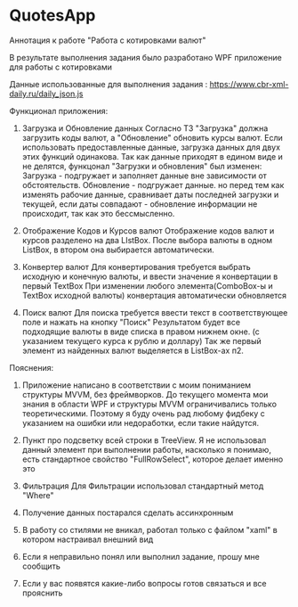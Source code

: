 # QuotesApp
Аннотация к работе "Работа с котировками валют"

В результате выполнения задания было разработано WPF приложение для работы с котировками

Данные использованные для выполнения задания : https://www.cbr-xml-daily.ru/daily_json.js

Функционал приложения:
1. Загрузка и Обновление данных
	Согласно ТЗ "Загрузка" должна загрузить коды валют, а "Обновление" обновить курсы валют.
	Если использовать предоставленные данные, загрузка данных для двух этих функций одинакова.
	Так как данные приходят в едином виде и не делятся, функцонал "Загрузки и обновления" был изменен:
		Загрузка - подгружает и заполняет данные вне зависимости от обстоятельств.
		Обновление - подгружает данные. но перед тем как изменять рабочие данные, сравнивает даты последней загрузки и текущей,
					если даты совпадают - обновление информации не происходит, так как это бессмысленно.

2. Отображение Кодов и Курсов валют
	Отображение кодов валют и курсов разделено на два LIstBox.
	После выбора валюты в одном ListBox, в втором она выбирается автоматически.

3. Конвертер валют
	Для конвертирования требуется выбрать исходную и конечную валюты, и ввести значение я конвертации в первый TextBox
	При изменении любого элемента(ComboBox-ы и TextBox исходной валюты) конвертация автоматически обновляется

4. Поиск валют
	Для поиска требуется ввести текст в соответствующее поле и нажать на кнопку "Поиск"
	Результатом будет все подходящие валюты в виде списка в правом нижнем окне.
	(с указанием текущего курса к рублю и доллару)
	Так же первый элемент из найденных валют выделяется в ListBox-ах п2.

Пояснения:
1. Приложение написано в соответствии с моим пониманием структуры MVVM, без фреймворков.
	До текущего момента мои знания в области WPF и структуры MVVM ограничивались только теоретическими.
	Поэтому я буду очень рад любому фидбеку с указанием на ошибки или недоработки, если такие найдутся.

2. Пункт про подсветку всей строки в TreeView.
	Я не использовал данный элемент при выполнении работы, насколько я понимаю, есть стандартное свойство "FullRowSelect", которое делает именно это

3. Фильтрация
	Для Фильтрации использовал стандартный метод "Where"

4. Получение данных постарался сделать ассинхронным

5. В работу со стилями не вникал, работал только с файлом "xaml" в котором настраивал внешний вид

6. Если я неправильно понял или выполнил задание, прошу мне сообщить

7. Если у вас появятся какие-либо вопросы готов связаться и все прояснить
